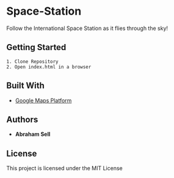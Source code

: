 # Space-Station
Follow the International Space Station as it flies through the sky!

## Getting Started

```
1. Clone Repository
2. Open index.html in a browser
```
## Built With

* [Google Maps Platform](https://developers.google.com/maps/documentation/)

## Authors

* **Abraham Sell**

## License

This project is licensed under the MIT License


